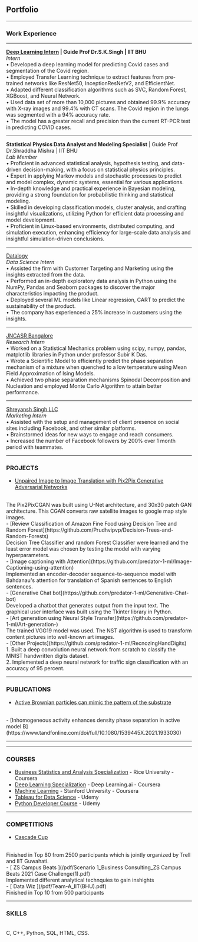 ## Portfolio

---

### Work Experience 


---

**[Deep Learning Intern](pdf/Deep_Learning_Intern.pdf) | Guide Prof Dr.S.K.Singh | IIT BHU**
<br>
*Intern*
<br>
• Developed a deep learning model for predicting Covid cases and segmentation of the Covid region.
<br>
• Employed Transfer Learning technique to extract features from pre-trained networks like ResNet50, InceptionResNetV2, and EfficientNet.
<br>
• Adapted different classification algorithms such as SVC, Random Forest, XGBoost, and Neural Network.
<br>
• Used data set of more than 10,000 pictures and obtained 99.9% accuracy with X-ray images and 99.4% with CT scans. The Covid region in the lungs was segmented with a 94% accuracy rate.
<br>
• The model has a greater recall and precision than the current RT-PCR test in predicting COVID cases.

---

**Statistical Physics Data Analyst and Modeling Specialist** | Guide Prof Dr.Shraddha Mishra | IIT BHU 
<br>
*Lab Member*
<br>
• Proficient in advanced statistical analysis, hypothesis testing, and data-driven decision-making, with a focus on statistical physics principles.
<br>
• Expert in applying Markov models and stochastic processes to predict and model complex, dynamic systems, essential for various applications.
<br>
• In-depth knowledge and practical experience in Bayesian modeling, providing a strong foundation for probabilistic thinking and statistical modeling.
<br>
• Skilled in developing classification models, cluster analysis, and crafting insightful visualizations, utilizing Python for efficient data processing and model development.
<br>
• Proficient in Linux-based environments, distributed computing, and simulation execution, enhancing efficiency for large-scale data analysis and insightful simulation-driven conclusions.
<br>

---

[Datalogy](/pdf/Internship.pdf)
<br>
 *Data Science Intern*
 <br>
• Assisted the firm with Customer Targeting and Marketing using the insights extracted from the data.
<br>
• Performed an in-depth exploratory data analysis in Python using the NumPy, Pandas and Seaborn packages to discover the major characteristics impacting the product.
<br>
• Deployed several ML models like Linear regression, CART to predict the sustainability of the product.
<br>
• The company has experienced a 25% increase in customers using the insights.
<br>

---
[JNCASR Bangalore ](/pdf/Prudhvi_Letter.pdf)
<br>
*Research Intern*
<br>
• Worked on a Statistical Mechanics problem using scipy, numpy, pandas, matplotlib libraries in Python under professor Subir K Das.
<br>
• Wrote a Scientific Model to efficiently predict the phase separation mechanism of a mixture when quenched to a low temperature using Mean Field Approximation of Ising Models.
<br>
• Achieved two phase separation mechanisms Spinodal Decomposition and Nucleation and employed Monte Carlo Algorithm to attain better performance. 
<br>

---

[Shreyansh Singh LLC](/pdf/Internship_Cerificate.png)
<br>
*Marketing Intern* 
<br>
•  Assisted with the setup and management of client presence on social sites including Facebook, and other similar platforms.
<br>
•  Brainstormed ideas for new ways to engage and reach consumers.
<br>
•  Increased the number of Facebook followers by 200% over 1 month period with teammates.
<br>

---

### PROJECTS

- [Unpaired Image to Image Translation with Pix2Pix Generative Adversarial Networks](https://github.com/predator-1-ml/Pix2Pix)
<br>
    The Pix2PixCGAN was built using U-Net architecture, and 30x30 patch GAN architecture. This CGAN converts raw satellite images to google map style images.
<br>
- [Review Classification of Amazon Fine Food using Decision Tree and Random Forest](https://github.com/Prudhvipvp/Decision-Trees-and-Random-Forests)
<br>
     Decision Tree Classifier and random Forest Classifier were learned and the least error model was chosen by testing the model with varying hyperparameters.
<br>
- [Image captioning with Attention](https://github.com/predator-1-ml/Image-Captioning-using-attention)
<br>
     Implemented an encoder-decoder sequence-to-sequence model with Bahdanau's attention for translation of Spanish sentences to English sentences.
<br>
- [Generative Chat bot](https://github.com/predator-1-ml/Generative-Chat-bot)
<br>
     Developed a chatbot that generates output from the input text. The graphical user interface was built using the Tkinter library in Python.
<br>
- [Art generation using Neural Style Transfer](https://github.com/predator-1-ml/Art-generation-)
<br>
     The trained VGG19 model was used. The NST algorithm is used to transform content pictures into well-known art images.
<br>
- [Other Projects](https://github.com/predator-1-ml/RecnozingHandDigits)
<br>
     1. Built a deep convolution neural network from scratch to classify the MNIST handwritten digits dataset.
<br>
     2. Implemented a deep neural network for traffic sign classification with an accuracy of 95 percent.
<br>

---
### PUBLICATIONS
- [Active Brownian particles can mimic the pattern of the substrate](https://arxiv.org/abs/2209.13898)
<br>
- [Inhomogeneous activity enhances density phase separation in active model B](https://www.tandfonline.com/doi/full/10.1080/1539445X.2021.1933030)
<br>


---

---
### COURSES
- [Business Statistics and Analysis Specialization](/pdf/Excel_specialization_.pdf) - Rice University - Coursera
- [Deep Learning Specialization](/pdf/Deep_Learning_specilization.pdf) - Deep Learning.ai - Coursera
- [Machine Learning](/pdf/Machine_Learning_coursera.pdf) - Stanford University - Coursera
- [Tableau for Data Science](/pdf/Tableau_data_science.pdf) - Udemy
- [Python Developer Course](/pdf/Python_course.pdf) - Udemy

---

### COMPETITIONS
- [ Cascade Cup ](/pdf/IITG_hackathon.pdf)
<br>
    Finished in Top 80 from 2500 participants which is jointly organized by Trell and IIT Guwahati.
<br>
- [ ZS Campus Beats ](/pdf/Scenario 1_Business Consulting_ZS Campus Beats 2021 Case Challenge(1).pdf)
<br>
    Implemented different analytical technquies to gain inshights
<br>
- [ Data Wiz ](/pdf/Team-A_IIT(BHU).pdf)
<br>
    Finished in Top 10 from 500 participants
<br>


---
### SKILLS
<br>
C, C++, Python, SQL, HTML, CSS.
